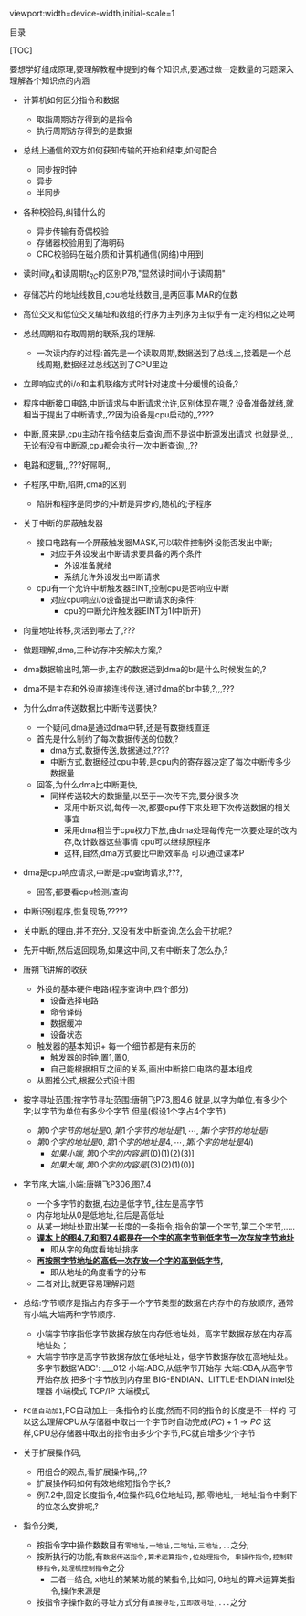 viewport:width=device-width,initial-scale=1

目录

[TOC]

要想学好组成原理,要理解教程中提到的每个知识点,要通过做一定数量的习题深入理解各个知识点的内涵

+ 计算机如何区分指令和数据
	- 取指周期访存得到的是指令
	- 执行周期访存得到的是数据
+ 总线上通信的双方如何获知传输的开始和结束,如何配合
	- 同步按时钟
	- 异步
	- 半同步
+ 各种校验码,纠错什么的
	- 异步传输有奇偶校验
	- 存储器校验用到了海明码
	- CRC校验码在磁介质和计算机通信(网络)中用到
+ 读时间$t_A$和读周期$t_{RC}$的区别P78,"显然读时间小于读周期"
+ 存储芯片的地址线数目,cpu地址线数目,是两回事;MAR的位数
+ 高位交叉和低位交叉编址和数组的行序为主列序为主似乎有一定的相似之处啊
+ 总线周期和存取周期的联系,我的理解:
	- 一次读内存的过程:首先是一个读取周期,数据送到了总线上,接着是一个总线周期,数据经过总线送到了CPU里边
+ 立即响应式的i/o和主机联络方式时针对速度十分缓慢的设备,?
+ 程序中断接口电路,中断请求与中断请求允许,区别体现在哪,?
设备准备就绪,就相当于提出了中断请求,,??因为设备是cpu启动的,,????
+ 中断,原来是,cpu主动在指令结束后查询,而不是说中断源发出请求
也就是说,,,无论有没有中断源,cpu都会执行一次中断查询,,,??
+ 电路和逻辑,,,???好屌啊,,
+ 子程序,中断,陷阱,dma的区别
	- 陷阱和程序是同步的;中断是异步的,随机的;子程序
+ 关于中断的屏蔽触发器
	- 接口电路有一个屏蔽触发器MASK,可以软件控制外设能否发出中断;
		+ 对应于外设发出中断请求要具备的两个条件
			- 外设准备就绪
			- 系统允许外设发出中断请求
	- cpu有一个允许中断触发器EINT,控制cpu是否响应中断
		+ 对应cpu响应i/o设备提出中断请求的条件;
			- cpu的中断允许触发器EINT为1(中断开)
+ 向量地址转移,灵活到哪去了,???			
+ 做题理解,dma,三种访存冲突解决方案,?
+ dma数据输出时,第一步,主存的数据送到dma的br是什么时候发生的,?
+ dma不是主存和外设直接连线传送,通过dma的br中转,?,,,???
+ 为什么dma传送数据比中断传送要快,?
	- 一个疑问,dma是通过dma中转,还是有数据线直连
	- 首先是什么制约了每次数据传送的位数,?
		+ dma方式,数据传送,数据通过,????
		+ 中断方式,数据经过cpu中转,是cpu内的寄存器决定了每次中断传多少数据量
	- 回答,为什么dma比中断更快,
		+ 同样传送较大的数据量,以至于一次传不完,要分很多次
			- 采用中断来说,每传一次,都要cpu停下来处理下次传送数据的相关事宜
			- 采用dma相当于cpu权力下放,由dma处理每传完一次要处理的改内存,改计数器这些事情
			cpu可以继续原程序
			- 这样,自然,dma方式要比中断效率高
			可以通过课本P
+ dma是cpu响应请求,中断是cpu查询请求,???,
	- 回答,都要看cpu检测/查询
+ 中断识别程序,恢复现场,?????
+ 关中断,的理由,并不充分,,又没有发中断查询,怎么会干扰呢,?
+ 先开中断,然后返回现场,如果这中间,又有中断来了怎么办,?
+ 唐朔飞讲解的收获
	+ 外设的基本硬件电路(程序查询中,四个部分)
		- 设备选择电路
		- 命令译码
		- 数据缓冲
		- 设备状态
	+ 触发器的基本知识+ 每一个细节都是有来历的
		- 触发器的时钟,置1,置0,
		- 自己能根据相互之间的关系,画出中断接口电路的基本组成
	+ 从图推公式,根据公式设计图
+ 按字寻址范围;按字节寻址范围:唐朔飞P73,图4.6
就是,以字为单位,有多少个字;以字节为单位有多少个字节
但是(假设1个字占4个字节)
	- $第0个字节的地址是0,第1个字节的地址是1,\cdots,第i个字节的地址是i$
	- $第0个字的地址是0,第1个字的地址是4,\cdots,第i个字的地址是4i)$
		+ $如果小端,第0个字的内容是[(0)(1)(2)(3)]$
		+ $如果大端,第0个字的内容是[(3)(2)(1)(0)]$
+ 字节序,大端,小端:唐朔飞P306,图7.4
	- 一个多字节的数据,右边是低字节,,往左是高字节
	- 内存地址从0是低地址,往后是高低址	
	- 从某一地址处取出某一长度的一条指令,指令的第一个字节,第二个字节,.....
	- **<u>课本上的图4.7,和图7.4都是在一个字的高字节到低字节一次存放字节地址</u>**
		+ 即从字的角度看地址排序
	+ **<u>再按照字节地址的高低一次存放一个字的高到低字节,</u>**
		+ 即从地址的角度看字的分布
	- 二者对比,就更容易理解问题
+ 总结:字节顺序是指占内存多于一个字节类型的数据在内存中的存放顺序,
通常有小端,大端两种字节顺序.
	- 小端字节序指低字节数据存放在内存低地址处，高字节数据存放在内存高地址处；
	- 大端字节序是高字节数据存放在低地址处，低字节数据存放在高地址处。	
多字节数据'ABC':
___012
小端:ABC,从低字节开始存
大端:CBA,从高字节开始存放
把多个字节放到内存里
BIG-ENDIAN、LITTLE-ENDIAN
intel处理器  小端模式
TCP/IP       大端模式

+ `PC值自动加1`,PC自动加上一条指令的长度;然而不同的指令的长度是不一样的
可以这么理解CPU从存储器中取出一个字节时自动完成$(PC)+1\to PC$
这样,CPU总存储器中取出的指令由多少个字节,PC就自增多少个字节
+ 关于扩展操作码,
	- 用组合的观点,看扩展操作码,,??
	- 扩展操作码如何有效地缩短指令字长,?
	- 例7.2中,固定长度指令,4位操作码,6位地址码,
	那,零地址,一地址指令中剩下的位怎么安排呢,?
+ 指令分类,
	- 按指令字中操作数数目有`零地址,一地址,二地址,三地址,..`之分;
	- 按所执行的功能,有`数据传送指令,算术运算指令,位处理指令,
	串操作指令,控制转移指令,处理机控制指令`之分
		+ 二者一结合, x地址的某某功能的某指令,比如问,
		0地址的算术运算类指令,操作来源是
	- 按指令字操作数的寻址方式分有`直接寻址,立即数寻址,...`之分